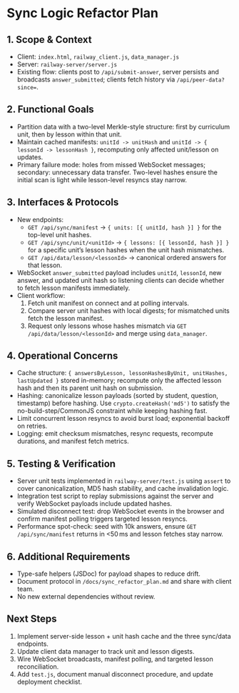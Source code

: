 # Sync Logic Refactor Plan

## 1. Scope & Context
- Client: `index.html`, `railway_client.js`, `data_manager.js`
- Server: `railway-server/server.js`
- Existing flow: clients post to `/api/submit-answer`, server persists and broadcasts `answer_submitted`; clients fetch history via `/api/peer-data?since=`.

## 2. Functional Goals
- Partition data with a two-level Merkle-style structure: first by curriculum unit, then by lesson within that unit.
- Maintain cached manifests: `unitId -> unitHash` and `unitId -> { lessonId -> lessonHash }`, recomputing only affected unit/lesson on updates.
- Primary failure mode: holes from missed WebSocket messages; secondary: unnecessary data transfer. Two-level hashes ensure the initial scan is light while lesson-level resyncs stay narrow.

## 3. Interfaces & Protocols
- New endpoints:
  - `GET /api/sync/manifest` → `{ units: [{ unitId, hash }] }` for the top-level unit hashes.
  - `GET /api/sync/unit/<unitId>` → `{ lessons: [{ lessonId, hash }] }` for a specific unit’s lesson hashes when the unit hash mismatches.
  - `GET /api/data/lesson/<lessonId>` → canonical ordered answers for that lesson.
- WebSocket `answer_submitted` payload includes `unitId`, `lessonId`, new answer, and updated unit hash so listening clients can decide whether to fetch lesson manifests immediately.
- Client workflow:
  1. Fetch unit manifest on connect and at polling intervals.
  2. Compare server unit hashes with local digests; for mismatched units fetch the lesson manifest.
  3. Request only lessons whose hashes mismatch via `GET /api/data/lesson/<lessonId>` and merge using `data_manager`.

## 4. Operational Concerns
- Cache structure: `{ answersByLesson, lessonHashesByUnit, unitHashes, lastUpdated }` stored in-memory; recompute only the affected lesson hash and then its parent unit hash on submission.
- Hashing: canonicalize lesson payloads (sorted by student, question, timestamp) before hashing. Use `crypto.createHash('md5')` to satisfy the no-build-step/CommonJS constraint while keeping hashing fast.
- Limit concurrent lesson resyncs to avoid burst load; exponential backoff on retries.
- Logging: emit checksum mismatches, resync requests, recompute durations, and manifest fetch metrics.

## 5. Testing & Verification
- Server unit tests implemented in `railway-server/test.js` using `assert` to cover canonicalization, MD5 hash stability, and cache invalidation logic.
- Integration test script to replay submissions against the server and verify WebSocket payloads include updated hashes.
- Simulated disconnect test: drop WebSocket events in the browser and confirm manifest polling triggers targeted lesson resyncs.
- Performance spot-check: seed with 10k answers, ensure `GET /api/sync/manifest` returns in <50 ms and lesson fetches stay narrow.

## 6. Additional Requirements
- Type-safe helpers (JSDoc) for payload shapes to reduce drift.
- Document protocol in `/docs/sync_refactor_plan.md` and share with client team.
- No new external dependencies without review.

## Next Steps
1. Implement server-side lesson + unit hash cache and the three sync/data endpoints.
2. Update client data manager to track unit and lesson digests.
3. Wire WebSocket broadcasts, manifest polling, and targeted lesson reconciliation.
4. Add `test.js`, document manual disconnect procedure, and update deployment checklist.
